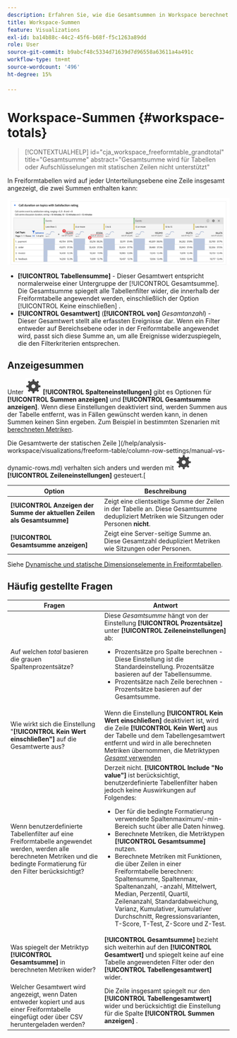 ```yaml
---
description: Erfahren Sie, wie die Gesamtsummen in Workspace berechnet werden.
title: Workspace-Summen
feature: Visualizations
exl-id: ba14b88c-44c2-45f6-b68f-f5c1263a89dd
role: User
source-git-commit: b9abcf48c5334d71639d7d96558a63611a4a491c
workflow-type: tm+mt
source-wordcount: '496'
ht-degree: 15%

---
```


# Workspace-Summen {#workspace-totals}

<!-- markdownlint-disable MD034 -->

>[!CONTEXTUALHELP]
>id="cja_workspace_freeformtable_grandtotal"
>title="Gesamtsumme"
>abstract="Gesamtsumme wird für Tabellen oder Aufschlüsselungen mit statischen Zeilen nicht unterstützt"

<!-- markdownlint-enable MD034 -->


In Freiformtabellen wird auf jeder Unterteilungsebene eine Zeile insgesamt angezeigt, die zwei Summen enthalten kann:

![Freiformtabelle, die die Gesamtsumme und die Tabellensumme hervorhebt.](assets/total-row.png)

* **[!UICONTROL Tabellensumme]** - Dieser Gesamtwert entspricht normalerweise einer Untergruppe der [!UICONTROL Gesamtsumme]. Die Gesamtsumme spiegelt alle Tabellenfilter wider, die innerhalb der Freiformtabelle angewendet werden, einschließlich der Option [!UICONTROL Keine einschließen] .
* **[!UICONTROL Gesamtwert]** (**[!UICONTROL von]** *Gesamtanzahl*) - Dieser Gesamtwert stellt alle erfassten Ereignisse dar. Wenn ein Filter entweder auf Bereichsebene oder in der Freiformtabelle angewendet wird, passt sich diese Summe an, um alle Ereignisse widerzuspiegeln, die den Filterkriterien entsprechen.




## Anzeigesummen

Unter ![Einstellung](/help/assets/icons/Setting.svg) **[!UICONTROL Spalteneinstellungen]** gibt es Optionen für **[!UICONTROL Summen anzeigen]** und **[!UICONTROL Gesamtsumme anzeigen]**. Wenn diese Einstellungen deaktiviert sind, werden Summen aus der Tabelle entfernt, was in Fällen gewünscht werden kann, in denen Summen keinen Sinn ergeben. Zum Beispiel in bestimmten Szenarien mit [berechneten Metriken](https://experienceleague.adobe.com/en/docs/analytics/components/calculated-metrics/calcmetrics-reference/cm-totals).


Die Gesamtwerte der statischen Zeile ](/help/analysis-workspace/visualizations/freeform-table/column-row-settings/manual-vs-dynamic-rows.md) verhalten sich anders und werden mit ![Einstellung](/help/assets/icons/Setting.svg) **[!UICONTROL Zeileneinstellungen]** gesteuert.[

| Option | Beschreibung |
|---|---|
| **[!UICONTROL Anzeigen der Summe der aktuellen Zeilen als Gesamtsumme]** | Zeigt eine clientseitige Summe der Zeilen in der Tabelle an. Diese Gesamtsumme dedupliziert Metriken wie Sitzungen oder Personen **nicht**. |
| **[!UICONTROL Gesamtsumme anzeigen]** | Zeigt eine Server-seitige Summe an. Diese Gesamtzahl dedupliziert Metriken wie Sitzungen oder Personen. |

Siehe [Dynamische und statische Dimensionselemente in Freiformtabellen](column-row-settings/manual-vs-dynamic-rows.md).


## Häufig gestellte Fragen

| Fragen | Antwort |
|---|---|
| Auf welchen *total* basieren die grauen Spaltenprozentsätze? | Diese *Gesamtsumme* hängt von der Einstellung **[!UICONTROL Prozentsätze]** unter **[!UICONTROL Zeileneinstellungen]** ab:<ul><li>Prozentsätze pro Spalte berechnen - Diese Einstellung ist die Standardeinstellung. Prozentsätze basieren auf der Tabellensumme.</li><li>Prozentsätze nach Zeile berechnen - Prozentsätze basieren auf der Gesamtsumme.</li></ul> |
| Wie wirkt sich die Einstellung &quot;**[!UICONTROL Kein Wert einschließen&quot;]** auf die Gesamtwerte aus? | Wenn die Einstellung **[!UICONTROL Kein Wert einschließen]** deaktiviert ist, wird die Zeile **[!UICONTROL Kein Wert]** aus der Tabelle und dem Tabellengesamtwert entfernt und wird in alle berechneten Metriken übernommen, die Metriktypen [*Gesamt* verwenden](https://experienceleague.adobe.com/en/docs/analytics/components/calculated-metrics/calcmetric-workflow/m-metric-type-alloc) |
| Wenn benutzerdefinierte Tabellenfilter auf eine Freiformtabelle angewendet werden, werden alle berechneten Metriken und die bedingte Formatierung für den Filter berücksichtigt? | Derzeit nicht. **[!UICONTROL Include &quot;No value&quot;]** ist berücksichtigt, benutzerdefinierte Tabellenfilter haben jedoch keine Auswirkungen auf Folgendes:<ul><li>Der für die bedingte Formatierung verwendete Spaltenmaximum/-min-Bereich sucht über alle Daten hinweg.</li><li>Berechnete Metriken, die Metriktypen **[!UICONTROL Gesamtsumme]** nutzen.</li><li>Berechnete Metriken mit Funktionen, die über Zeilen in einer Freiformtabelle berechnen: Spaltensumme, Spaltenmax, Spaltenanzahl, -anzahl, Mittelwert, Median, Perzentil, Quartil, Zeilenanzahl, Standardabweichung, Varianz, Kumulativer, kumulativer Durchschnitt, Regressionsvarianten, T-Score, T-Test, Z-Score und Z-Test.</li></ul> |
| Was spiegelt der Metriktyp **[!UICONTROL Gesamtsumme]** in berechneten Metriken wider? | **[!UICONTROL Gesamtsumme]** bezieht sich weiterhin auf den **[!UICONTROL Gesamtwert]** und spiegelt keine auf eine Tabelle angewendeten Filter oder den **[!UICONTROL Tabellengesamtwert]** wider. |
| Welcher Gesamtwert wird angezeigt, wenn Daten entweder kopiert und aus einer Freiformtabelle eingefügt oder über CSV heruntergeladen werden? | Die Zeile insgesamt spiegelt nur den **[!UICONTROL Tabellengesamtwert]** wider und berücksichtigt die Einstellung für die Spalte **[!UICONTROL Summen anzeigen]** . |
